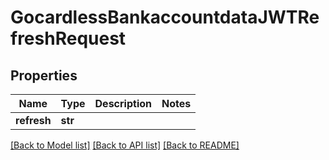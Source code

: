 # GocardlessBankaccountdataJWTRefreshRequest

## Properties
Name | Type | Description | Notes
------------ | ------------- | ------------- | -------------
**refresh** | **str** |  | 

[[Back to Model list]](../README.md#documentation-for-models) [[Back to API list]](../README.md#documentation-for-api-endpoints) [[Back to README]](../README.md)

